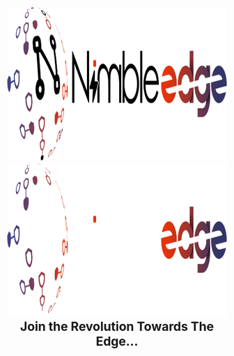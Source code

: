 <h1 align="center">

  <br>
  <img src="./assets/nimbleedge-Black_logo.png#gh-light-mode-only" alt="EnvisEdge"/ height="350" width="700">
  <img src="./assets/nimbleedge-White_logo.png#gh-dark-mode-only" alt="EnvisEdge"/ height="350" width="700">
  <br>
  Join the Revolution Towards The Edge...
  <br>

</h1>
